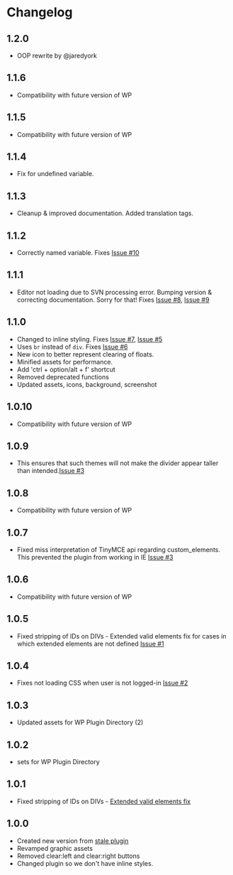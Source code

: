 # Changelog

## 1.2.0

- OOP rewrite by @jaredyork

## 1.1.6

- Compatibility with future version of WP

## 1.1.5

- Compatibility with future version of WP

## 1.1.4

- Fix for undefined variable.

## 1.1.3

- Cleanup & improved documentation. Added translation tags.

## 1.1.2

- Correctly named variable. Fixes [Issue #10](https://github.com/Graffino/Clear-Floats-Button/issues/10)

## 1.1.1

- Editor not loading due to SVN processing error. Bumping version & correcting documentation. Sorry for that! Fixes [Issue #8](https://github.com/Graffino/Clear-Floats-Button/issues/8), [Issue #9](https://github.com/Graffino/Clear-Floats-Button/issues/9)

## 1.1.0

- Changed to inline styling. Fixes [Issue #7](https://github.com/Graffino/Clear-Floats-Button/issues/7), [Issue #5](https://github.com/Graffino/Clear-Floats-Button/issues/5)
- Uses `br` instead of `div`. Fixes [Issue #6](https://github.com/Graffino/Clear-Floats-Button/issues/6)
- New icon to better represent clearing of floats.
- Minified assets for performance.
- Add 'ctrl + option/alt + f' shortcut
- Removed deprecated functions
- Updated assets, icons, background, screenshot

## 1.0.10

- Compatibility with future version of WP

## 1.0.9

- This ensures that such themes will not make the divider appear
taller than intended.[Issue #3](https://github.com/Graffino/Clear-Floats-Button/pull/4)

## 1.0.8

- Compatibility with future version of WP

## 1.0.7

- Fixed miss interpretation of TinyMCE api regarding custom_elements. This prevented the plugin from working in IE [Issue #3](https://github.com/Graffino/Clear-Floats-Button/issues/3)

## 1.0.6

- Compatibility with future version of WP

## 1.0.5

- Fixed stripping of IDs on DIVs - Extended valid elements fix for cases in which extended elements are not defined [Issue #1](https://github.com/Graffino/Clear-Floats-Button/issues/1)

## 1.0.4

- Fixes not loading CSS when user is not logged-in [Issue #2](https://github.com/Graffino/Clear-Floats-Button/issues/2)

## 1.0.3

- Updated assets for WP Plugin Directory (2)

## 1.0.2

- sets for WP Plugin Directory

## 1.0.1

- Fixed stripping of IDs on DIVs - [Extended valid elements fix](https://github.com/Graffino/Clear-Floats-Button/issues/1)

## 1.0.0

- Created new version from [stale plugin](https://wordpress.org/plugins/tinymce-clear-buttons/)
- Revamped graphic assets
- Removed clear:left and clear:right buttons
- Changed plugin so we don't have inline styles.
